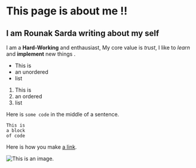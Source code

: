 # This page is about me !!

## I am Rounak Sarda writing about my self 

I am a **Hard-Working** and enthausiast,
My core value is *trust*,
I like to *learn* and  **implement** new things .

- This is
- an unordered
- list

1. This is
2. an ordered
3. list

Here is `some code` in the middle of a sentence.

```
This is
a block
of code
```

Here is how you make [a link](https://www.wikipedia.org/).

![This is an image.](https://github.com/yihui/xaringan/releases/download/v0.0.2/karl-moustache.jpg)
